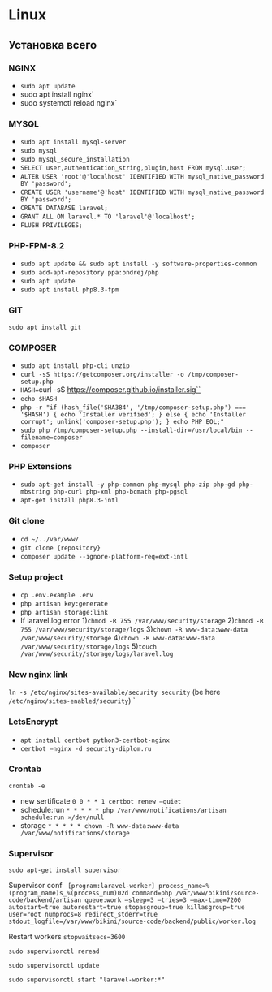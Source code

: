 # Linux

## Установка всего

### NGINX
- `sudo apt update`
- sudo apt install nginx`
- sudo systemctl reload nginx`

### MYSQL
- `sudo apt install mysql-server`
- `sudo mysql`
- `sudo mysql_secure_installation`
- `SELECT user,authentication_string,plugin,host FROM mysql.user;`
- `ALTER USER 'root'@'localhost' IDENTIFIED WITH mysql_native_password BY 'password';`
- `CREATE USER 'username'@'host' IDENTIFIED WITH mysql_native_password BY 'password';`
- `CREATE DATABASE laravel;`
- `GRANT ALL ON laravel.* TO 'laravel'@'localhost';`
- `FLUSH PRIVILEGES;`

### PHP-FPM-8.2
- `sudo apt update && sudo apt install -y software-properties-common`
- `sudo add-apt-repository ppa:ondrej/php`
- `sudo apt update`
- `sudo apt install php8.3-fpm`

 ### GIT
 `sudo apt install git`

 ### COMPOSER
- `sudo apt install php-cli unzip`
- `curl -sS https://getcomposer.org/installer -o /tmp/composer-setup.php`
- `HASH=`curl -sS https://composer.github.io/installer.sig``
- `echo $HASH`
- `php -r "if (hash_file('SHA384', '/tmp/composer-setup.php') === '$HASH') { echo 'Installer verified'; } else { echo 'Installer corrupt'; unlink('composer-setup.php'); } echo PHP_EOL;"`
- `sudo php /tmp/composer-setup.php --install-dir=/usr/local/bin --filename=composer`
- `composer`


 ### PHP Extensions
- `sudo apt-get install -y php-common php-mysql php-zip php-gd php-mbstring php-curl php-xml php-bcmath php-pgsql`
- `apt-get install php8.3-intl`

 ### Git clone
 - `cd ~/../var/www/`
 - `git clone {repository}`
 - `composer update --ignore-platform-req=ext-intl `

 ### Setup project
 - `cp .env.example .env`
 - `php artisan key:generate`
 - `php artisan storage:link`
 - If laravel.log error
 1)`chmod -R 755 /var/www/security/storage`
 2)`chmod -R 755 /var/www/security/storage/logs`
 3)`chown -R www-data:www-data /var/www/security/storage`
 4)`chown -R www-data:www-data /var/www/security/storage/logs`
 5)`touch /var/www/security/storage/logs/laravel.log`

### New nginx link
`ln -s /etc/nginx/sites-available/security security` (be here `/etc/nginx/sites-enabled/security`) `

### LetsEncrypt
- `apt install certbot python3-certbot-nginx`
- `certbot —nginx -d security-diplom.ru`

### Crontab 
`crontab -e`

- new sertificate `0 0 * * 1 certbot renew —quiet ` 
- schedule:run `* * * * * php /var/www/notifications/artisan schedule:run »/dev/null`
- storage `* * * * * chown -R www-data:www-data /var/www/notifications/storage`

### Supervisor
`sudo apt-get install supervisor`

Supervisor conf 
`
[program:laravel-worker]
process_name=%(program_name)s_%(process_num)02d
command=php /var/www/bikini/source-code/backend/artisan queue:work —sleep=3 —tries=3 —max-time=7200
autostart=true
autorestart=true
stopasgroup=true
killasgroup=true
user=root
numprocs=8
redirect_stderr=true
stdout_logfile=/var/www/bikini/source-code/backend/public/worker.log`

Restart workers 
`stopwaitsecs=3600`

`sudo supervisorctl reread`

`sudo supervisorctl update`

`sudo supervisorctl start "laravel-worker:*"`
